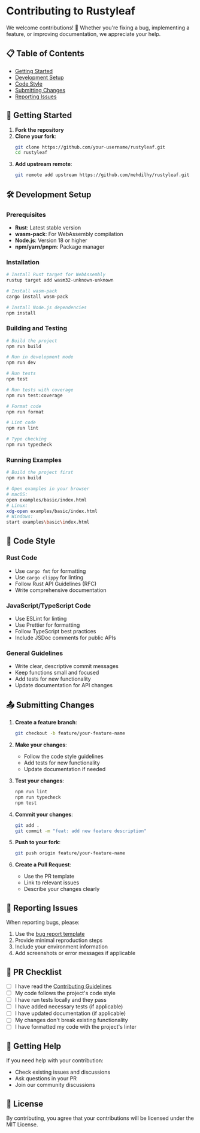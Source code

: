 # Contributing to Rustyleaf

We welcome contributions! 🚀 Whether you're fixing a bug, implementing a feature, or improving documentation, we appreciate your help.

## 📋 Table of Contents

- [Getting Started](#getting-started)
- [Development Setup](#development-setup)
- [Code Style](#code-style)
- [Submitting Changes](#submitting-changes)
- [Reporting Issues](#reporting-issues)

## 🚀 Getting Started

1. **Fork the repository**
2. **Clone your fork**:
   ```bash
   git clone https://github.com/your-username/rustyleaf.git
   cd rustyleaf
   ```
3. **Add upstream remote**:
   ```bash
   git remote add upstream https://github.com/mehdilhy/rustyleaf.git
   ```

## 🛠️ Development Setup

### Prerequisites
- **Rust**: Latest stable version
- **wasm-pack**: For WebAssembly compilation
- **Node.js**: Version 18 or higher
- **npm/yarn/pnpm**: Package manager

### Installation
```bash
# Install Rust target for WebAssembly
rustup target add wasm32-unknown-unknown

# Install wasm-pack
cargo install wasm-pack

# Install Node.js dependencies
npm install
```

### Building and Testing
```bash
# Build the project
npm run build

# Run in development mode
npm run dev

# Run tests
npm test

# Run tests with coverage
npm run test:coverage

# Format code
npm run format

# Lint code
npm run lint

# Type checking
npm run typecheck
```

### Running Examples
```bash
# Build the project first
npm run build

# Open examples in your browser
# macOS:
open examples/basic/index.html
# Linux:
xdg-open examples/basic/index.html
# Windows:
start examples\basic\index.html
```

## 🎨 Code Style

### Rust Code
- Use `cargo fmt` for formatting
- Use `cargo clippy` for linting
- Follow Rust API Guidelines (RFC)
- Write comprehensive documentation

### JavaScript/TypeScript Code
- Use ESLint for linting
- Use Prettier for formatting
- Follow TypeScript best practices
- Include JSDoc comments for public APIs

### General Guidelines
- Write clear, descriptive commit messages
- Keep functions small and focused
- Add tests for new functionality
- Update documentation for API changes

## 📤 Submitting Changes

1. **Create a feature branch**:
   ```bash
   git checkout -b feature/your-feature-name
   ```

2. **Make your changes**:
   - Follow the code style guidelines
   - Add tests for new functionality
   - Update documentation if needed

3. **Test your changes**:
   ```bash
   npm run lint
   npm run typecheck
   npm test
   ```

4. **Commit your changes**:
   ```bash
   git add .
   git commit -m "feat: add new feature description"
   ```

5. **Push to your fork**:
   ```bash
   git push origin feature/your-feature-name
   ```

6. **Create a Pull Request**:
   - Use the PR template
   - Link to relevant issues
   - Describe your changes clearly

## 🐛 Reporting Issues

When reporting bugs, please:
1. Use the [bug report template](.github/ISSUE_TEMPLATE/bug_report.yml)
2. Provide minimal reproduction steps
3. Include your environment information
4. Add screenshots or error messages if applicable

## 📝 PR Checklist

- [ ] I have read the [Contributing Guidelines](CONTRIBUTING.md)
- [ ] My code follows the project's code style
- [ ] I have run tests locally and they pass
- [ ] I have added necessary tests (if applicable)
- [ ] I have updated documentation (if applicable)
- [ ] My changes don't break existing functionality
- [ ] I have formatted my code with the project's linter

## 🤝 Getting Help

If you need help with your contribution:
- Check existing issues and discussions
- Ask questions in your PR
- Join our community discussions

## 📄 License

By contributing, you agree that your contributions will be licensed under the MIT License.
